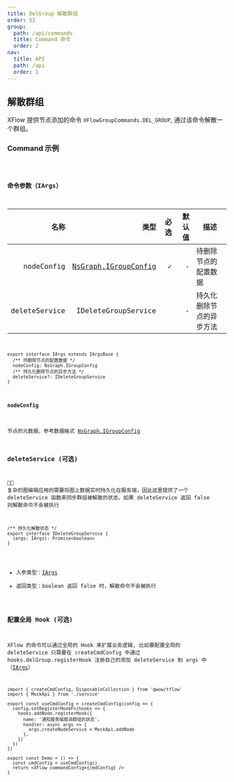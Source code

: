 ```yaml
---
title: DelGroup 解散群组
order: 52
group:
  path: /api/commands
  title: Command 命令
  order: 2
nav:
  title: API
  path: /api
  order: 1
---
```


## 解散群组

XFlow 提供节点添加的命令 `XFlowGroupCommands.DEL_GROUP`, 通过该命令解散一个群组。

### Command 示例

<code src="./demos/index.tsx" classname="cmd-demo" />

### 命令参数（IArgs）

|          名称 |                                                类型 | 必选 | 默认值 | 描述                     |
| ------------: | --------------------------------------------------: | ---: | -----: | ------------------------ |
|    nodeConfig | [NsGraph.IGroupConfig](/api/interface#igroupconfig) |    ✓ |      - | 待删除节点的配置数据     |
| deleteService |                                 IDeleteGroupService |      |      - | 持久化删除节点的异步方法 |

```tsx | pure
export interface IArgs extends IArgsBase {
  /** 待删除节点的配置数据 */
  nodeConfig: NsGraph.IGroupConfig
  /** 持久化删除节点的异步方法 */
  deleteService?: IDeleteGroupService
}
```

#### nodeConfig

节点的元数据，参考数据格式 [NsGraph.IGroupConfig](/api/interface#igroupconfig)

### deleteService (可选)

 复杂的图编辑应用的需要将图上数据实时持久化在服务端，因此这里提供了一个 deleteService 函数来同步群组被解散的状态，如果 deleteService 返回 false 则解散命令不会被执行

```tsx | pure
/** 持久化解散状态 */
export interface IDeleteGroupService {
  (args: IArgs): Promise<boolean>
}
```

- 入参类型：[IArgs](#命令参数iargs)
- 返回类型：boolean 返回 false 时，解散命令不会被执行

### 配置全局 Hook (可选)

XFlow 的命令可以通过全局的 Hook 来扩展业务逻辑, 比如要配置全局的 deleteService 只需要在 createCmdConfig 中通过 hooks.delGroup.registerHook 注册自己的添加 deleteService 到 args 中（[IArgs](#命令参数iargs)）

```tsx | pure
import { createCmdConfig, DisposableCollection } from '@wow/tflow'
import { MockApi } from './service'

export const useCmdConfig = createCmdConfig(config => {
  config.setRegisterHookFn(hooks => {
    hooks.addNode.registerHook({
      name: '通知服务端取消群组的状态',
      handler: async args => {
        args.createNodeService = MockApi.addNode
      },
    })
  })
})

export const Demo = () => {
  const cmdConfig = useCmdConfig()
  return <XFlow commandConfig={cmdConfig} />
}
```
